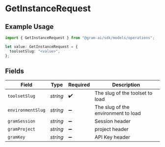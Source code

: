 # GetInstanceRequest

## Example Usage

```typescript
import { GetInstanceRequest } from "@gram-ai/sdk/models/operations";

let value: GetInstanceRequest = {
  toolsetSlug: "<value>",
};
```

## Fields

| Field                               | Type                                | Required                            | Description                         |
| ----------------------------------- | ----------------------------------- | ----------------------------------- | ----------------------------------- |
| `toolsetSlug`                       | *string*                            | :heavy_check_mark:                  | The slug of the toolset to load     |
| `environmentSlug`                   | *string*                            | :heavy_minus_sign:                  | The slug of the environment to load |
| `gramSession`                       | *string*                            | :heavy_minus_sign:                  | Session header                      |
| `gramProject`                       | *string*                            | :heavy_minus_sign:                  | project header                      |
| `gramKey`                           | *string*                            | :heavy_minus_sign:                  | API Key header                      |